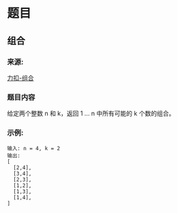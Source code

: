 # 题目

## 组合

### 来源:

[力扣-组合](https://leetcode-cn.com/problems/combinations/)

### 题目内容

给定两个整数 n 和 k，返回 1 ... n 中所有可能的 k 个数的组合。

### 示例:

```plaintext
输入: n = 4, k = 2
输出:
[
  [2,4],
  [3,4],
  [2,3],
  [1,2],
  [1,3],
  [1,4],
]
```
